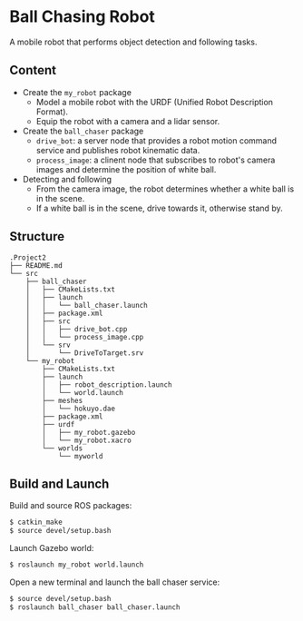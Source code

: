# Ball Chasing Robot
A mobile robot that performs object detection and following tasks.

## Content
- Create the `my_robot` package
    - Model a mobile robot with the URDF (Unified Robot Description Format).
    - Equip the robot with a camera and a lidar sensor.
- Create the `ball_chaser` package
    - `drive_bot`: a server node that provides a robot motion command service and publishes robot kinematic data.
    - `process_image`: a clinent node that subscribes to robot's camera images and determine the position of white ball.
- Detecting and following
    - From the camera image, the robot determines whether a white ball is in the scene.
    - If a white ball is in the scene, drive towards it, otherwise stand by.

## Structure
```
.Project2
├── README.md
└── src
    ├── ball_chaser
    │   ├── CMakeLists.txt
    │   ├── launch
    │   │   └── ball_chaser.launch
    │   ├── package.xml
    │   ├── src
    │   │   ├── drive_bot.cpp
    │   │   └── process_image.cpp
    │   └── srv
    │       └── DriveToTarget.srv
    └── my_robot
        ├── CMakeLists.txt
        ├── launch
        │   ├── robot_description.launch
        │   └── world.launch
        ├── meshes
        │   └── hokuyo.dae
        ├── package.xml
        ├── urdf
        │   ├── my_robot.gazebo
        │   └── my_robot.xacro
        └── worlds
            └── myworld

```

## Build and Launch
Build and source ROS packages:
```bash
$ catkin_make
$ source devel/setup.bash
```
Launch Gazebo world:
```bash
$ roslaunch my_robot world.launch
```
Open a new terminal and launch the ball chaser service:
```bash
$ source devel/setup.bash
$ roslaunch ball_chaser ball_chaser.launch
```

